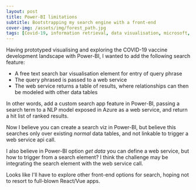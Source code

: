 ```yaml
---
layout: post
title: Power-BI limitations
subtitle: Bootstrapping my search engine with a front-end
cover-img: /assets/img/forest_path.jpg
tags: [Covid-19, information retrieval, data visualisation, microsoft, analytics]
---
```

Having prototyped visualising and exploring the COVID-19 vaccine development landscape with Power-BI, I wanted to add the following search feature:

* A free text search bar visualisation element for entry of query phrase
* The query phrased is passed to a web service
* The web service returns a table of results, where relationships can then be modeled with other data tables

In other words, add a custom search app feature in Power-BI, passing a search term to a NLP model exposed in Azure as a web service, and return a hit list of ranked results.

Now I believe you can create a search viz in Power-BI, but believe this searches only over existing *normal* data tables, and not linkable to trigger a web service api call. 

I also believe in Power-BI option *get data* you can define a web service, but how to trigger from a search element? I think the challenge may be integrating the search element with the web service call. 

Looks like I'll have to explore other front-end options for search, hoping not to resort to full-blown React/Vue apps.